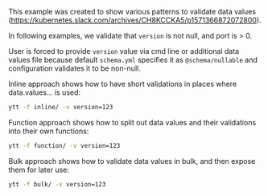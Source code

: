 This example was created to show various patterns to validate data values (https://kubernetes.slack.com/archives/CH8KCCKA5/p1571366872072800).

In following examples, we validate that `version` is not null, and port is > 0.

User is forced to provide `version` value via cmd line or additional data values file because default `schema.yml` specifies it as `@schema/nullable` and configuration validates it to be non-null.

Inline approach shows how to have short validations in places where data.values... is used:

```bash
ytt -f inline/ -v version=123
```

Function approach shows how to split out data values and their validations into their own functions:

```bash
ytt -f function/ -v version=123
```

Bulk approach shows how to validate data values in bulk, and then expose them for later use:

```bash
ytt -f bulk/ -v version=123
```
